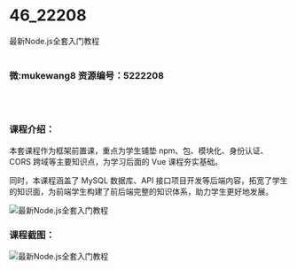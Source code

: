 # 46_22208
最新Node.js全套入门教程
<br/></br>
<h3>微:mukewang8 资源编号：5222208</h3>
<br/></br>
<h3>课程介绍：</h3>
<p>本套课程作为框架前置课，重点为学生铺垫 npm、包、模块化、身份认证、CORS 跨域等主要知识点，为学习后面的 Vue 课程夯实基础。</p>
<p>同时，本课程涵盖了 MySQL 数据库、API 接口项目开发等后端内容，拓宽了学生的知识面，为前端学生构建了前后端完整的知识体系，助力学生更好地发展。</p>
<p><img src="https://www.ko996.com/wp-content/uploads/img/2021/12/1-82-300x189.png" alt="最新Node.js全套入门教程"></p>
<div class="info-desc">
<h3>课程截图：</h3>
<p><img src="https://www.ko996.com/wp-content/uploads/img/2021/12/2-50.png" alt="最新Node.js全套入门教程"></p>


			
</div>
